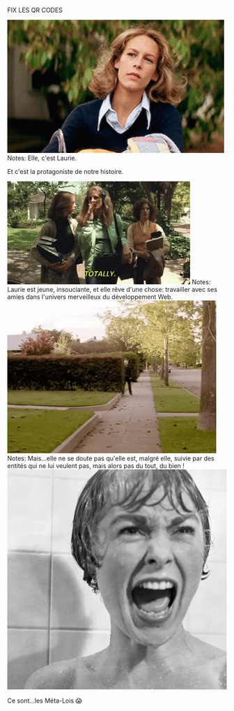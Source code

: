 <!-- .slide: data-background="#ff0000" -->
FIX LES QR CODES



<img class="r-stretch" src="assets/laurie-strode.gif" alt="Laurie Strode, notre héroïne">
Notes: Elle, c'est Laurie.

Et c'est la protagoniste de notre histoire.


<img class="r-stretch" src="assets/totally.gif" alt="'Totally'">
Notes: Laurie est jeune, insouciante, et elle rêve d'une chose: travailler avec ses amies dans l'univers merveilleux du développement Web.


<img class="r-stretch" src="assets/michael-myers-lurking.gif" alt="Michael Myers, tout le temps là">
Notes: Mais…elle ne se doute pas qu'elle est, malgré elle, suivie par des entités qui ne lui veulent pas, mais alors pas du tout, du bien !


<img class="r-stretch" src="assets/psycho-shower.jpg" alt="La scène de douche dans Psycho">

Ce sont...les Méta-Lois 😱
